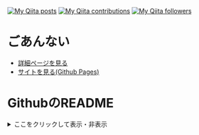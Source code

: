 [![My Qiita posts](https://qiita-badge.apiapi.app/s/nomurasan/posts.svg)](http://qiita.com/nomurasan) [![My Qiita contributions](https://qiita-badge.apiapi.app/s/nomurasan/contributions.svg)](http://qiita.com/nomurasan) [![My Qiita followers](https://qiita-badge.apiapi.app/s/nomurasan/followers.svg)](http://qiita.com/nomurasan)

# ごあんない
- [詳細ページを見る](https://github.com/shimajima-eiji/shimajima-eiji)
- [サイトを見る(Github Pages)](https://shimajima-eiji.github.io/)


# GithubのREADME

<details><summary>ここをクリックして表示・非表示</summary><div>

***
色々なページを作っていたのですが、**情報が多いと逆に見なくなる**という悲しい状況に苛まれたので、

- 非IT事業者向け（官公庁など）
- IT事業の人事・スカウト向け
- 現場エンジニア・ハッカソンメンバー向け

上記に該当する方向けのページ（リポジトリ）です。

# Issueについて
Githubで本来想定されている使い方（課題と解決）ではなく、質問・相談コーナーとして使っています。
<br>お気づきの点があれば、以下よりご教示いただけると嬉しいです。

- [相談内容の一覧（Issues）](https://github.com/shimajima-eiji/README/issues)
- [過去の相談内容の一覧](https://github.com/shimajima-eiji/README/issues?q=is%3Aissue+is%3Aclosed)

こちらを参考にしていただくこともできます。

# Wikiについて
このページの使い方や、Github転職について解説しています。

- [Wiki](https://github.com/shimajima-eiji/README/wiki)
- [Github](https://github.com/shimajima-eiji/README)
- [Github Pages](https://shimajima-eiji.github.io/README)

***
</div></details>
